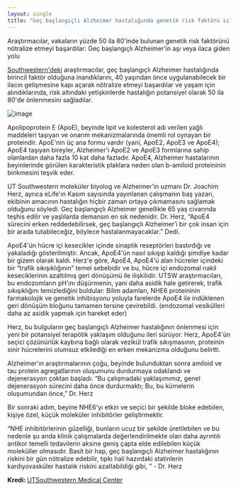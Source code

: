 ```yaml
---
layout: single
title: "Geç başlangıçlı Alzheimer hastalığında genetik risk faktörü sıfırlandı!"
---
```

Araştırmacılar, vakaların yüzde 50 ila 80'inde bulunan genetik risk faktörünü nötralize etmeyi başardılar: Geç başlangıçlı Alzheimer’in aşı veya ilaca giden yolu

[Southwestern'deki](https://www.utsouthwestern.edu/newsroom/articles/year-2018/vaccine-drug-alzheimers.html) araştırmacılar, geç başlangıçlı Alzheimer hastalığında birincil faktör olduğuna inandıklarını, 40 yaşından önce uygulanabilecek bir ilacın gelişmesine kapı açarak nötralize etmeyi başardılar ve yaşam için alındıklarında, risk altındaki yetişkinlerde hastalığın potansiyel olarak 50 ila 80'de önlenmesini sağladılar.

![image](https://images.unsplash.com/photo-1536052737712-5dacded6aa90?ixlib=rb-1.2.1&auto=format&fit=crop&w=1350&q=80)

Apolipoprotein E (ApoE), beyinde lipit ve kolesterol adı verilen yağlı maddeleri taşıyan ve onarım mekanizmalarında önemli rol oynayan bir proteindir. ApoE'nin üç ana formu vardır (yani, ApoE2, ApoE3 ve ApoE4); ApoE4 taşıyan bireyler, Alzheimer'i ApoE2 ve ApoE3 formlarına sahip olanlardan daha fazla 10 kat daha fazladır. ApoE4, Alzheimer hastalarının beyinlerinde görülen karakteristik plaklara neden olan b-amiloid proteininin birikmesini teşvik eder.

<script async src="//pagead2.googlesyndication.com/pagead/js/adsbygoogle.js"></script>
<ins class="adsbygoogle"
     style="display:block; text-align:center;"
     data-ad-layout="in-article"
     data-ad-format="fluid"
     data-ad-client="ca-pub-7868661326160958"
     data-ad-slot="3072558811"></ins>
<script>
     (adsbygoogle = window.adsbygoogle || []).push({});
</script>


UT Southwestern moleküler biyolog ve Alzheimer'in uzmanı Dr. Joachim Herz, ayrıca eLife'ın Kasım sayısında yayınlanan çalışmanın baş yazarı, ekibinin amacının hastalığın hiçbir zaman ortaya çıkmamasını sağlamak olduğunu söyledi. Geç başlangıçlı Alzheimer genellikle 65 yaş civarında teşhis edilir ve yaşlılarda demansın en sık nedenidir. Dr. Herz, “ApoE4 sürecini erken reddedebilirsek, geç başlangıçlı Alzheimer’i bir çok insan için bir arada tutabileceğiz, böylece hastalanmayacaklar.” Dedi.

ApoE4'ün hücre içi kesecikler içinde sinaptik reseptörleri bastırdığı ve yakaladığı gösterilmiştir. Ancak, ApoE4'ün nasıl sıkışıp kaldığı şimdiye kadar bir gizem olarak kaldı. Herz'e göre, ApoE4, ApoE4'ü alan hücreler içindeki bir “trafik sıkışıklığının” temel sebebidir ve bu, hücre içi endozomal nakil keseciklerinin azaltılmış geri dönüşümü ile ilişkilidir. UTSW araştırmacıları, bu endozomların pH'ını düşürmenin, yani daha asidik hale getirerek, trafik sıkışıklığını temizlediğini buldular: Bilim adamları, NHE6 proteininin farmakolojik ve genetik inhibisyonu yoluyla farelerde ApoE4 ile indüklenen geri dönüşüm bloğunu tamamen tersine çevirebildi. (endozomal vesikülleri daha az asidik yapmak için hareket eder)

Herz, bu bulguların geç başlangıçlı Alzheimer hastalığının önlenmesi için yeni bir potansiyel terapötik yaklaşım olduğunu ileri sürüyor. Herz, ApoE4'ün seçici çözünürlük kaybına bağlı olarak vezikül trafik sıkışmasının, proteinin sinir hücrelerini olumsuz etkilediği en erken mekanizma olduğunu belirtti.

<script async src="//pagead2.googlesyndication.com/pagead/js/adsbygoogle.js"></script>
<ins class="adsbygoogle"
     style="display:block; text-align:center;"
     data-ad-layout="in-article"
     data-ad-format="fluid"
     data-ad-client="ca-pub-7868661326160958"
     data-ad-slot="3072558811"></ins>
<script>
     (adsbygoogle = window.adsbygoogle || []).push({});
</script>


Alzheimer'ın araştırmalarının çoğu, beyinde bulunduktan sonra amiloid ve tau protein agregatlarının oluşumunu durdurmaya odaklandı ve dejenerasyon çoktan başladı. “Bu çalışmadaki yaklaşımımız, genel dejenerasyon sürecini daha önce durdurmaktı; Bu, bu kümelerin oluşumundan önce,” Dr. Herz

Bir sonraki adım, beyine NHE6'yı etkin ve seçici bir şekilde bloke edebilen, kişiye özel, küçük moleküler inhibitörler geliştirmektir.

“NHE inhibitörlerinin güzelliği, bunların ucuz bir şekilde üretilebilen ve bu nedenle şu anda klinik çalışmalarda değerlendirilmekte olan daha ayrıntılı antikor temelli tedavilerin aksine geniş çapta elde edilebilen küçük moleküller olmasıdır. Basit bir hap, geç başlangıçlı Alzheimer hastalığının riskini bir gün nötralize edebilir, tıpkı hali hazırdaki statinlerin kardiyovasküler hastalık riskini azaltabildiği gibi, ” - Dr. Herz

<p class="notice--info"><strong>Kredi: </strong><a href="https://www.utsouthwestern.edu/newsroom/articles/year-2018/vaccine-drug-alzheimers.html">UTSouthwestern Medical Center</a></p>
